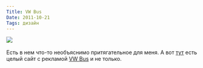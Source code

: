 ```yaml
---
Title: VW Bus
Date: 2011-10-21
Tags: дизайн
---
```


<div class="text"><img src="http://dl.dropbox.com/u/140528/site/vw_bus.jpg" /><br /><br />
Есть в нем что-то необъяснимо притягательное для меня. А вот <a href="http://www.thekombi.com/">тут</a> есть целый сайт с рекламой <a href="http://en.wikipedia.org/wiki/Volkswagen_Type_2_(T1)#T1">VW Bus</a> и не только.</div>